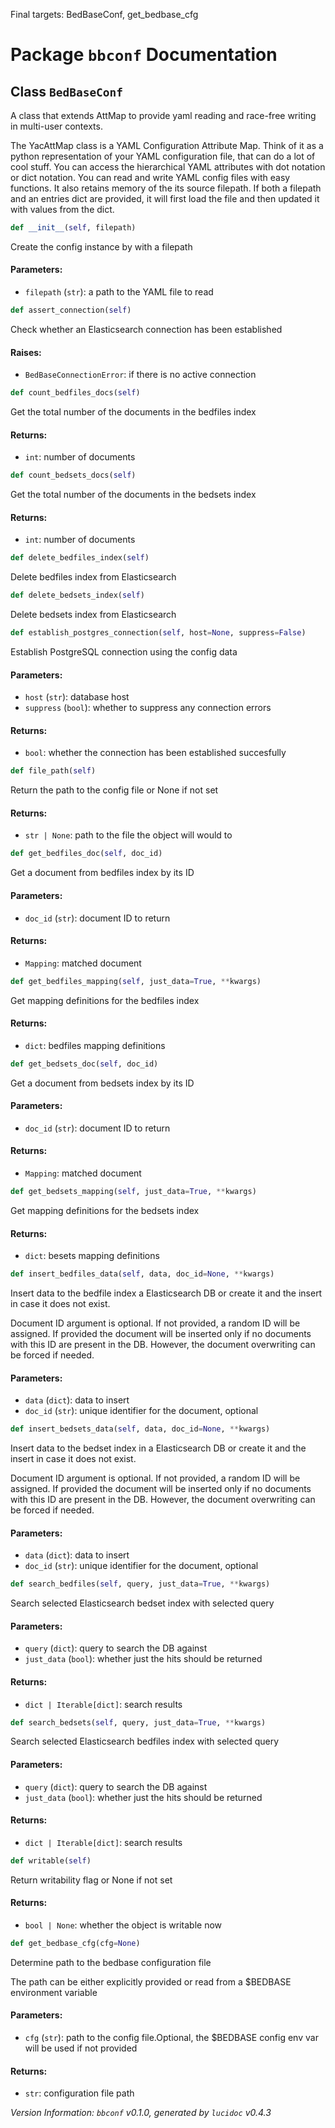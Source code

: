Final targets: BedBaseConf, get_bedbase_cfg
<script>
document.addEventListener('DOMContentLoaded', (event) => {
  document.querySelectorAll('h3 code').forEach((block) => {
    hljs.highlightBlock(block);
  });
});
</script>

<style>
h3 .content { 
    padding-left: 22px;
    text-indent: -15px;
 }
h3 .hljs .content {
    padding-left: 20px;
    margin-left: 0px;
    text-indent: -15px;
    martin-bottom: 0px;
}
h4 .content, table .content, p .content, li .content { margin-left: 30px; }
h4 .content { 
    font-style: italic;
    font-size: 1em;
    margin-bottom: 0px;
}

</style>


# Package `bbconf` Documentation

## <a name="BedBaseConf"></a> Class `BedBaseConf`
A class that extends AttMap to provide yaml reading and race-free writing in multi-user contexts.

The YacAttMap class is a YAML Configuration Attribute Map. Think of it as a python representation of your YAML
configuration file, that can do a lot of cool stuff. You can access the hierarchical YAML attributes with dot
notation or dict notation. You can read and write YAML config files with easy functions. It also retains memory
of the its source filepath. If both a filepath and an entries dict are provided, it will first load the file
and then updated it with values from the dict.


```python
def __init__(self, filepath)
```

Create the config instance by with a filepath
#### Parameters:

- `filepath` (`str`):  a path to the YAML file to read




```python
def assert_connection(self)
```

Check whether an Elasticsearch connection has been established
#### Raises:

- `BedBaseConnectionError`:  if there is no active connection




```python
def count_bedfiles_docs(self)
```

Get the total number of the documents in the bedfiles index
#### Returns:

- `int`:  number of documents




```python
def count_bedsets_docs(self)
```

Get the total number of the documents in the bedsets index
#### Returns:

- `int`:  number of documents




```python
def delete_bedfiles_index(self)
```

Delete bedfiles index from Elasticsearch



```python
def delete_bedsets_index(self)
```

Delete bedsets index from Elasticsearch



```python
def establish_postgres_connection(self, host=None, suppress=False)
```

Establish PostgreSQL connection using the config data
#### Parameters:

- `host` (`str`):  database host
- `suppress` (`bool`):  whether to suppress any connection errors


#### Returns:

- `bool`:  whether the connection has been established succesfully




```python
def file_path(self)
```

Return the path to the config file or None if not set
#### Returns:

- `str | None`:  path to the file the object will would to




```python
def get_bedfiles_doc(self, doc_id)
```

Get a document from bedfiles index by its ID
#### Parameters:

- `doc_id` (`str`):  document ID to return


#### Returns:

- `Mapping`:  matched document




```python
def get_bedfiles_mapping(self, just_data=True, **kwargs)
```

Get mapping definitions for the bedfiles index
#### Returns:

- `dict`:  bedfiles mapping definitions




```python
def get_bedsets_doc(self, doc_id)
```

Get a document from bedsets index by its ID
#### Parameters:

- `doc_id` (`str`):  document ID to return


#### Returns:

- `Mapping`:  matched document




```python
def get_bedsets_mapping(self, just_data=True, **kwargs)
```

Get mapping definitions for the bedsets index
#### Returns:

- `dict`:  besets mapping definitions




```python
def insert_bedfiles_data(self, data, doc_id=None, **kwargs)
```

Insert data to the bedfile index a Elasticsearch DB or create it and the insert in case it does not exist.

Document ID argument is optional. If not provided, a random ID will
be assigned. If provided the document will be inserted only if no
documents with this ID are present in the DB. However, the document
overwriting can be forced if needed.
#### Parameters:

- `data` (`dict`):  data to insert
- `doc_id` (`str`):  unique identifier for the document, optional




```python
def insert_bedsets_data(self, data, doc_id=None, **kwargs)
```

Insert data to the bedset index in a Elasticsearch DB or create it and the insert in case it does not exist.

Document ID argument is optional. If not provided, a random ID will
be assigned.
If provided the document will be inserted only if no documents with
this ID are present in the DB.
However, the document overwriting can be forced if needed.
#### Parameters:

- `data` (`dict`):  data to insert
- `doc_id` (`str`):  unique identifier for the document, optional




```python
def search_bedfiles(self, query, just_data=True, **kwargs)
```

Search selected Elasticsearch bedset index with selected query
#### Parameters:

- `query` (`dict`):  query to search the DB against
- `just_data` (`bool`):  whether just the hits should be returned


#### Returns:

- `dict | Iterable[dict]`:  search results




```python
def search_bedsets(self, query, just_data=True, **kwargs)
```

Search selected Elasticsearch bedfiles index with selected query
#### Parameters:

- `query` (`dict`):  query to search the DB against
- `just_data` (`bool`):  whether just the hits should be returned


#### Returns:

- `dict | Iterable[dict]`:  search results




```python
def writable(self)
```

Return writability flag or None if not set
#### Returns:

- `bool | None`:  whether the object is writable now




```python
def get_bedbase_cfg(cfg=None)
```

Determine path to the bedbase configuration file

The path can be either explicitly provided
or read from a $BEDBASE environment variable
#### Parameters:

- `cfg` (`str`):  path to the config file.Optional, the $BEDBASE config env var will be used if not provided


#### Returns:

- `str`:  configuration file path







*Version Information: `bbconf` v0.1.0, generated by `lucidoc` v0.4.3*

